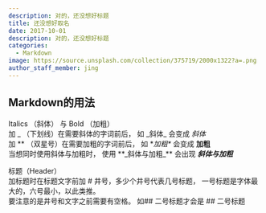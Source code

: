 ```yaml
---
description: 对的，还没想好标题
title: 还没想好取名
date: 2017-10-01
description: 对的，还没想好标题
categories:
  - Markdown
image: https://source.unsplash.com/collection/375719/2000x1322?a=.png
author_staff_member: jing
---
```


## Markdown的用法

Italics （斜体） 与 Bold （加粗）  
加 _ （下划线）在需要斜体的字词前后， 如 \_斜体\_ 会变成 _斜体_  
加 ** （双星号）在需要加粗的字词前后， 如 \**加粗\** 会变成 **加粗**  
当想同时使用斜体与加粗时， 使用 \**_斜体与加粗\_** 会出现 **_斜体与加粗_**

标题（Header）  
加标题时在标题文字前加 # 井号，多少个井号代表几号标题， 一号标题是字体最大的，六号最小，以此类推。  
要注意的是井号和文字之前需要有空格。 如\## 二号标题才会是 ## 二号标题


